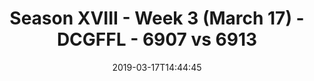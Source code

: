 ---
title: Season XVIII - Week 3 (March 17) - DCGFFL - 6907 vs 6913
teams_score:
- team: 6907
  score: 44
- team: 6913
  score: 26
mvp: Justin Parker (Teal), DeVaughn Wilson (Black)
game-ball: ''
sportsperson: ''
season: 16
week: 3
date: '2019-03-17T14:44:45'
pageid: season-xviii-week-3-march-18-6907-vs-6913
---